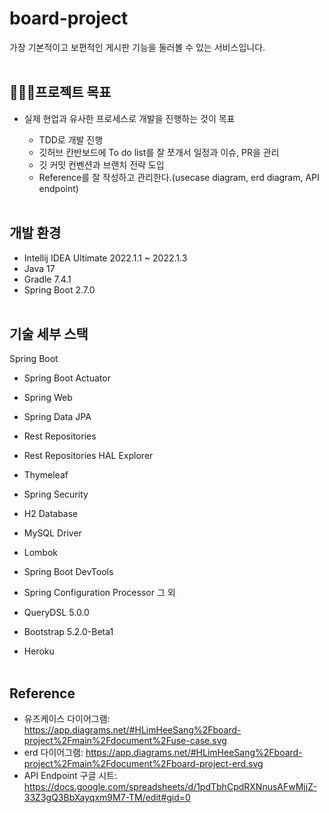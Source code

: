 # board-project

가장 기본적이고 보편적인 게시판 기능을 둘러볼 수 있는 서비스입니다.
<br/><br/>

## 🏃🏻‍♂️프로젝트 목표
* 실제 현업과 유사한 프로세스로 개발을 진행하는 것이 목표

  * TDD로 개발 진행
  * 깃허브 칸반보드에 To do list를 잘 쪼개서 일정과 이슈, PR을 관리
  * 깃 커밋 컨벤션과 브랜치 전략 도입
  * Reference를 잘 작성하고 관리한다.(usecase diagram, erd diagram, API endpoint)
<br/><br/>

## 개발 환경

* Intellij IDEA Ultimate 2022.1.1 ~ 2022.1.3
* Java 17
* Gradle 7.4.1
* Spring Boot 2.7.0
<br/><br/>

## 기술 세부 스택

Spring Boot

* Spring Boot Actuator
* Spring Web
* Spring Data JPA
* Rest Repositories
* Rest Repositories HAL Explorer
* Thymeleaf
* Spring Security
* H2 Database
* MySQL Driver
* Lombok
* Spring Boot DevTools
* Spring Configuration Processor
그 외

* QueryDSL 5.0.0
* Bootstrap 5.2.0-Beta1
* Heroku
<br/><br/>

## Reference

* 유즈케이스 다이어그램: https://app.diagrams.net/#HLimHeeSang%2Fboard-project%2Fmain%2Fdocument%2Fuse-case.svg
* erd 다이어그램: https://app.diagrams.net/#HLimHeeSang%2Fboard-project%2Fmain%2Fdocument%2Fboard-project-erd.svg
* API Endpoint 구글 시트: https://docs.google.com/spreadsheets/d/1pdTbhCpdRXNnusAFwMjjZ-33Z3gQ3BbXayqxm9M7-TM/edit#gid=0
